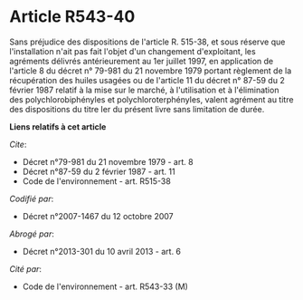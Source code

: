 # Article R543-40

Sans préjudice des dispositions de l'article R. 515-38, et sous réserve que l'installation n'ait pas fait l'objet d'un
changement d'exploitant, les agréments délivrés antérieurement au 1er juillet 1997, en application de l'article 8 du décret
n° 79-981 du 21 novembre 1979 portant règlement de la récupération des huiles usagées ou de l'article 11 du décret n° 87-59
du 2 février 1987 relatif à la mise sur le marché, à l'utilisation et à l'élimination des polychlorobiphényles et
polychloroterphényles, valent agrément au titre des dispositions du titre Ier du présent livre sans limitation de durée.

**Liens relatifs à cet article**

_Cite_:

  - Décret n°79-981 du 21 novembre 1979 - art. 8
  - Décret n°87-59 du 2 février 1987 - art. 11
  - Code de l'environnement - art. R515-38

_Codifié par_:

  - Décret n°2007-1467 du 12 octobre 2007

_Abrogé par_:

  - Décret n°2013-301 du 10 avril 2013 - art. 6

_Cité par_:

  - Code de l'environnement - art. R543-33 (M)
